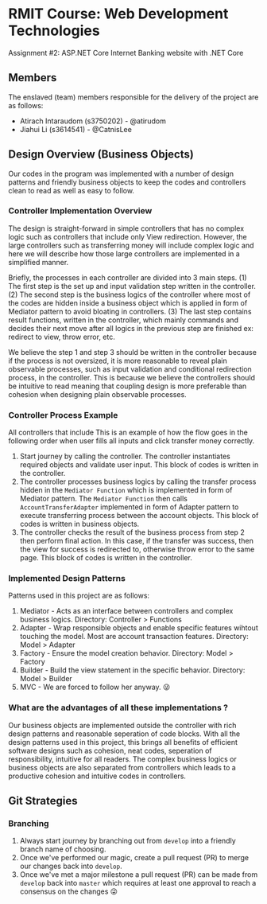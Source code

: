 # RMIT Course: Web Development Technologies
Assignment #2: ASP.NET Core Internet Banking website with .NET Core

## Members
The enslaved (team) members responsible for the delivery of the project are as follows:
- Atirach Intaraudom (s3750202) - @atirudom
- Jiahui Li (s3614541) - @CatnisLee

## Design Overview (Business Objects)
Our codes in the program was implemented with a number of design patterns and friendly business objects to keep the codes and controllers clean to read as well as easy to follow. 

### Controller Implementation Overview
The design is straight-forward in simple controllers that has no complex logic such as controllers that include only View redirection.
However, the large controllers such as transferring money will include complex logic and here we will describe how those large controllers are implemented in a simplified manner. 

Briefly, the processes in each controller are divided into 3 main steps. (1) The first step is the set up and input validation step written in the controller. (2) The second step is the business logics of the controller where most of the codes are hidden inside a business object which is applied in form of Mediator pattern to avoid bloating in controllers. (3) The last step contains result functions, written in the controller, which mainly commands and decides their next move after all logics in the previous step are finished ex: redirect to view, throw error, etc.

We believe the step 1 and step 3 should be written in the controller because if the process is not oversized, it is more reasonable to reveal plain observable processes, such as input validation and conditional redirection process, in the controller. This is because we believe the controllers should be intuitive to read meaning that coupling design is more preferable than cohesion when designing plain observable processes. 

### Controller Process Example
All controllers that include This is an example of how the flow goes in the following order when user fills all inputs and click transfer money correctly. 
1. Start journey by calling the controller. The controller instantiates required objects and validate user input. This block of codes is written in the controller.
2. The controller processes business logics by calling the transfer process hidden in the `Mediator Function` which is implemented in form of Mediator pattern. The `Mediator Function` then calls `AccountTransferAdapter` implemented in form of Adapter pattern to execute transferring process between the account objects. This block of codes is written in business objects.
3. The controller checks the result of the business process from step 2 then perform final action. In this case, if the transfer was success, then the view for success is redirected to, otherwise throw error to the same page. This block of codes is written in the controller.

### Implemented Design Patterns
Patterns used in this project are as follows:
1. Mediator - Acts as an interface between controllers and complex business logics. Directory: Controller > Functions
2. Adapter - Wrap responsible objects and enable specific features wihtout touching the model. Most are account transaction features. Directory: Model > Adapter
3. Factory - Ensure the model creation behavior. Directory: Model > Factory
4. Builder - Build the view statement in the specific behavior. Directory: Model > Builder
5. MVC - We are forced to follow her anyway. 😜

### What are the advantages of all these implementations ?
Our business objects are implemented outside the controller with rich design patterns and reasonable seperation of code blocks. With all the design patterns used in this project, this brings all benefits of efficient software designs such as cohesion, neat codes, seperation of responsibility, intuitive for all readers. The complex business logics or business objects are also separated from controllers which leads to a productive cohesion and intuitive codes in controllers.

## Git Strategies
### Branching
1. Always start journey by branching out from `develop` into a friendly branch name of choosing.
2. Once we've performed our magic, create a pull request (PR) to merge our changes back into `develop`.
3. Once we've met a major milestone a pull request (PR) can be made from `develop` back into `master` which requires at least one approval to reach a consensus on the changes 😜
